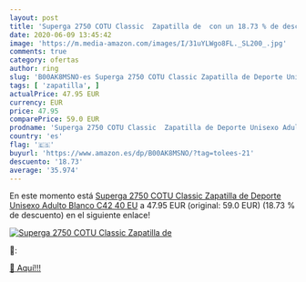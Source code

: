 ```yaml
---
layout: post
title: 'Superga 2750 COTU Classic  Zapatilla de  con un 18.73 % de descuento'
date: 2020-06-09 13:45:42
image: 'https://m.media-amazon.com/images/I/31uYLWgo8FL._SL200_.jpg'
comments: true
category: ofertas
author: ring
slug: 'B00AK8MSNO-es Superga 2750 COTU Classic Zapatilla de Deporte Unisexo...'
tags: [ 'zapatilla', ]
actualPrice: 47.95 EUR
currency: EUR
price: 47.95
comparePrice: 59.0 EUR
prodname: 'Superga 2750 COTU Classic  Zapatilla de Deporte Unisexo Adulto  Blanco  C42   40 EU'
country: 'es'
flag: '🇪🇸'
buyurl: 'https://www.amazon.es/dp/B00AK8MSNO/?tag=tolees-21'
descuento: '18.73'
average: '35.974'
---
```


En este momento está [Superga 2750 COTU Classic  Zapatilla de Deporte Unisexo Adulto  Blanco  C42   40 EU](https://www.amazon.es/dp/B00AK8MSNO/?tag=tolees-21) a 47.95 EUR (original: 59.0 EUR) (18.73 %  de descuento) en el siguiente enlace!

[![Superga 2750 COTU Classic  Zapatilla de ](https://m.media-amazon.com/images/I/31uYLWgo8FL._SL200_.jpg)](https://www.amazon.es/dp/B00AK8MSNO/?tag=tolees-21)

🔎:


[🛒 Aquí!!!](https://www.amazon.es/dp/B00AK8MSNO/?tag=tolees-21)
